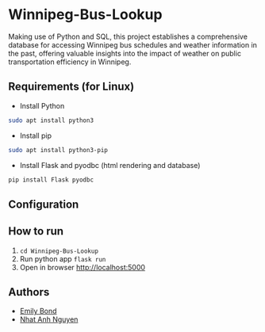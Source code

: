 # Winnipeg-Bus-Lookup

Making use of Python and SQL, this project establishes a comprehensive database for accessing Winnipeg bus schedules and weather information in the past, offering valuable insights into the impact of weather on public transportation efficiency in Winnipeg.

## Requirements (for Linux)

- Install Python
  
```bash
sudo apt install python3
```

- Install pip

```bash
sudo apt install python3-pip
```

- Install Flask and pyodbc (html rendering and database)

```bash
pip install Flask pyodbc
```

## Configuration

## How to run

1. `cd Winnipeg-Bus-Lookup`
2. Run python app `flask run`
3. Open in browser [http://localhost:5000](http://localhost:5000)

## Authors

- [Emily Bond]()
- [Nhat Anh Nguyen](https://github.com/nateng98)
